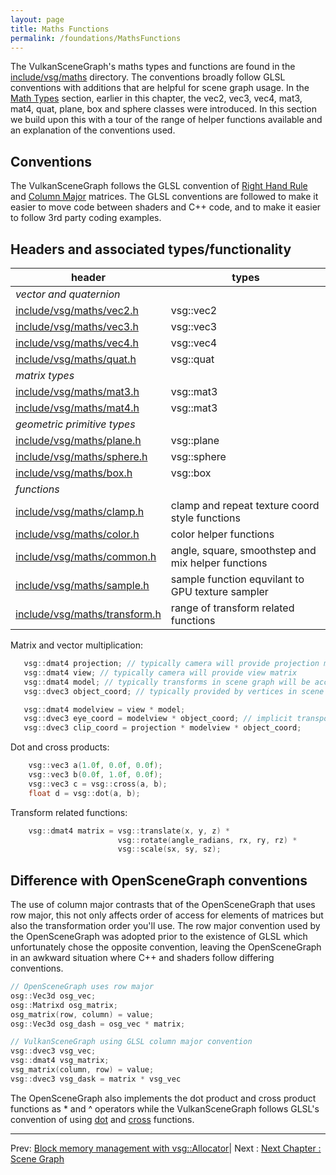 ```yaml
---
layout: page
title: Maths Functions
permalink: /foundations/MathsFunctions
---
```


The VulkanSceneGraph's maths types and functions are found in the [include/vsg/maths](https://github.com/vsg-dev/VulkanSceneGraph/tree/master/include/vsg/maths/) directory. The conventions broadly follow GLSL conventions with additions that are helpful for scene graph usage.  In the [Math Types](MathTypes.md) section, earlier in this chapter, the vec2, vec3, vec4, mat3, mat4, quat, plane, box and sphere classes were introduced. In this section we build upon this with a tour of the range of helper functions available and an explanation of the conventions used.

## Conventions

The VulkanSceneGraph follows the GLSL convention of [Right Hand Rule](https://en.wikipedia.org/wiki/Right-hand_rule) and [Column Major](https://en.wikipedia.org/wiki/Row-_and_column-major_order) matrices. The GLSL conventions are followed to make it easier to move code between shaders and C++ code, and to make it easier to follow 3rd party coding examples.

## Headers and associated types/functionality

| header | types |
| --- | --- |
| *vector and quaternion* | |
| [include/vsg/maths/vec2.h](https://github.com/vsg-dev/VulkanSceneGraph/tree/master/include/vsg/maths/vec2.h) | vsg::vec2 |
| [include/vsg/maths/vec3.h](https://github.com/vsg-dev/VulkanSceneGraph/tree/master/include/vsg/maths/vec3.h) | vsg::vec3 |
| [include/vsg/maths/vec4.h](https://github.com/vsg-dev/VulkanSceneGraph/tree/master/include/vsg/maths/vec4.h) | vsg::vec4 |
| [include/vsg/maths/quat.h](https://github.com/vsg-dev/VulkanSceneGraph/tree/master/include/vsg/maths/quat.h) | vsg::quat |
| *matrix types* | |
| [include/vsg/maths/mat3.h](https://github.com/vsg-dev/VulkanSceneGraph/tree/master/include/vsg/maths/mat3.h) | vsg::mat3 |
| [include/vsg/maths/mat4.h](https://github.com/vsg-dev/VulkanSceneGraph/tree/master/include/vsg/maths/mat4.h) | vsg::mat3 |
| *geometric primitive types* | |
| [include/vsg/maths/plane.h](https://github.com/vsg-dev/VulkanSceneGraph/tree/master/include/vsg/maths/plane.h) | vsg::plane |
| [include/vsg/maths/sphere.h](https://github.com/vsg-dev/VulkanSceneGraph/tree/master/include/vsg/maths/sphere.h) | vsg::sphere |
| [include/vsg/maths/box.h](https://github.com/vsg-dev/VulkanSceneGraph/tree/master/include/vsg/maths/box.h) | vsg::box |
| *functions* | |
| [include/vsg/maths/clamp.h](https://github.com/vsg-dev/VulkanSceneGraph/tree/master/include/vsg/maths/clamp.h) | clamp and repeat texture coord style functions |
| [include/vsg/maths/color.h](https://github.com/vsg-dev/VulkanSceneGraph/tree/master/include/vsg/maths/color.h) | color helper functions |
| [include/vsg/maths/common.h](https://github.com/vsg-dev/VulkanSceneGraph/tree/master/include/vsg/maths/common.h) | angle, square, smoothstep and mix helper functions |
| [include/vsg/maths/sample.h](https://github.com/vsg-dev/VulkanSceneGraph/tree/master/include/vsg/maths/sample.h) | sample function equvilant to GPU texture sampler |
| [include/vsg/maths/transform.h](https://github.com/vsg-dev/VulkanSceneGraph/tree/master/include/vsg/maths/transform.h) | range of transform related functions |

Matrix and vector multiplication:

~~~ cpp
   vsg::dmat4 projection; // typically camera will provide projection matrix
   vsg::dmat4 view; // typically camera will provide view matrix
   vsg::dmat4 model; // typically transforms in scene graph will be accumulated into model matrix
   vsg::dvec3 object_coord; // typically provided by vertices in scene graph

   vsg::dmat4 modelview = view * model;
   vsg::dvec3 eye_coord = modelview * object_coord; // implicit transpose of object_coord vector
   vsg::dvec3 clip_coord = projection * modelview * object_coord;
~~~

Dot and cross products:

~~~ cpp
    vsg::vec3 a(1.0f, 0.0f, 0.0f);
    vsg::vec3 b(0.0f, 1.0f, 0.0f);
    vsg::vec3 c = vsg::cross(a, b);
    float d = vsg::dot(a, b);
~~~

Transform related functions:

~~~ cpp
    vsg::dmat4 matrix = vsg::translate(x, y, z) *
                        vsg::rotate(angle_radians, rx, ry, rz) *
                        vsg::scale(sx, sy, sz);
~~~

## Difference with OpenSceneGraph conventions

The use of column major contrasts that of the OpenSceneGraph that uses row major, this not only affects order of access for elements of matrices but also the transformation order you'll use. The row major convention used by the OpenSceneGraph was adopted prior to the existence of GLSL which unfortunately chose the opposite convention, leaving the OpenSceneGraph in an awkward situation where C++ and shaders follow differing conventions.

~~~ cpp
// OpenSceneGraph uses row major
osg::Vec3d osg_vec;
osg::Matrixd osg_matrix;
osg_matrix(row, column) = value;
osg::Vec3d osg_dash = osg_vec * matrix;

// VulkanSceneGraph using GLSL column major convention
vsg::dvec3 vsg_vec;
vsg::dmat4 vsg_matrix;
vsg_matrix(column, row) = value;
vsg::dvec3 vsg_dask = matrix * vsg_vec
~~~

The OpenSceneGraph also implements the dot product and cross product functions as * and ^ operators while the VulkanSceneGraph follows GLSL's convention of using [dot](https://registry.khronos.org/OpenGL-Refpages/gl4/html/dot.xhtml) and [cross](https://registry.khronos.org/OpenGL-Refpages/gl4/html/cross.xhtml) functions.

---

Prev: [Block memory management with vsg::Allocator](Allocator.md)| Next : [Next Chapter : Scene Graph](../3_SceneGraph/index.md)
